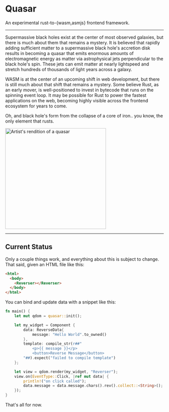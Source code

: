 # Quasar

An experimental rust-to-{wasm,asmjs} frontend framework. 

---

Supermassive black holes exist at the center of most observed galaxies, but there is much about them that remains a mystery. It is believed that rapidly adding sufficient matter to a supermassive black hole's accretion disk results in becoming a quasar that emits enormous amounts of electromagnetic energy as matter via astrophysical jets perpendicular to the black hole's spin. These jets can emit matter at nearly lightspeed and stretch hundreds of thousands of light years across a galaxy.

WASM is at the center of an upcoming shift in web development, but there is still much about that shift that remains a mystery. Some believe Rust, as an early mover, is well-positioned to invest in bytecode that runs on the spinning event loop. It may be possible for Rust to power the fastest applications on the web, becoming highly visible across the frontend ecosystem for years to come.

Oh, and black hole's form from the collapse of a core of iron.. you know, the only element that rusts.

<img title="Artist's rendition of a quasar" src="https://upload.wikimedia.org/wikipedia/commons/3/38/Artist%27s_rendering_ULAS_J1120%2B0641.jpg" width="320">

---

## Current Status

Only a couple things work, and everything about this is subject to change. That said, given an HTML file like this:

```html
<html>
  <body>
    <Reverser></Reverser>
  </body>
</html>
```

You can bind and update data with a snippet like this:

```rust
fn main() {
    let mut qdom = quasar::init();

    let my_widget = Component {
        data: ReverseData{
            message: "Hello World".to_owned()
        },
        template: compile_str(r##"
            <p>{{ message }}</p>
            <button>Reverse Message</button>
        "##).expect("failed to compile template")
    };

    let view = qdom.render(my_widget, "Reverser");
    view.on(EventType::Click, |ref mut data| {
        println!("on click called");
        data.message = data.message.chars().rev().collect::<String>();
    });
}
```

That's all for now.
